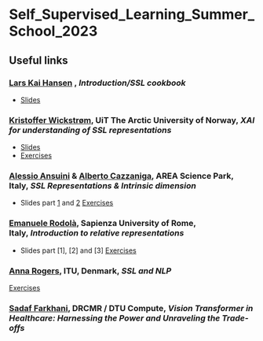 # Self_Supervised_Learning_Summer_School_2023

## Useful links

### [Lars Kai Hansen](http://cogsys.imm.dtu.dk/staff/lkhansen/lkhansen.html) , _Introduction/SSL cookbook_

- [Slides](Slides/00_Introduction.pdf)

### [Kristoffer Wickstrøm](https://en.uit.no/ansatte/kristoffer.k.wickstrom), UiT The Arctic University of Norway, _XAI for understanding of SSL representations_

- [Slides](https://github.com/fmager/Self_Supervised_Learning_Summer_School_2023/blob/main/Slides/01_XAI.pdf)
- [Exercises](https://github.com/Wickstrom/ssl-summer-school-dtu)

### [Alessio Ansuini](https://www.areasciencepark.it/wp-content/uploads/alessio_ansuiniCV.pdf) & [Alberto Cazzaniga](https://www.areasciencepark.it/wp-content/uploads/alberto_cazzanigaCV.pdf), AREA Science Park, Italy, _SSL Representations & Intrinsic dimension_

- Slides part [1](https://github.com/fmager/Self_Supervised_Learning_Summer_School_2023/blob/main/Slides/02_IntrinsicDimensions_01.pdf) and [2](https://github.com/fmager/Self_Supervised_Learning_Summer_School_2023/blob/main/Slides/02_IntrinsicDimensions_02.pdf)
[Exercises](https://github.com/AlbertoCazzaniga/DTU_SUMMER_SCHOOL_DAY2)

### [Emanuele Rodolà](https://gladia.di.uniroma1.it/), Sapienza University of Rome, Italy, _Introduction to relative representations_

- Slides part [1], [2] and [3]
[Exercises](https://colab.research.google.com/github/erodola/DLAI-s2-2023/blob/main/rae.ipynb)

### [Anna Rogers](https://pure.itu.dk/da/persons/anna-rogers), ITU, Denmark, _SSL and NLP_

[Exercises](https://colab.research.google.com/drive/1Fia263yMPSKyoZ3eg8eDW4lAZVARNtpr?usp=sharing)

### [Sadaf Farkhani](https://www.drcmr.dk/sadaff), DRCMR / DTU Compute, _Vision Transformer in Healthcare: Harnessing the Power and Unraveling the Trade-offs_
